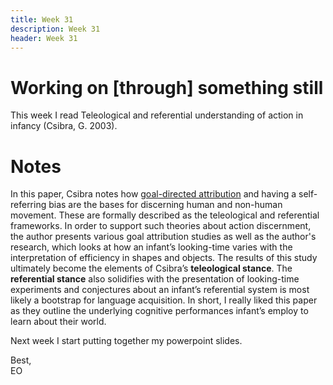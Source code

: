```yaml
---
title: Week 31
description: Week 31
header: Week 31
---
```


# Working on [through] something still

This week I read Teleological and referential understanding of action in infancy (Csibra, G. 2003).

# Notes
In this paper, Csibra notes how [goal-directed attribution](https://www.ncbi.nlm.nih.gov/pubmed/22464099) and having a self-referring bias are the bases for discerning human and non-human movement. These are formally described as the teleological and referential frameworks. In order to support such theories about action discernment, the author presents various goal attribution studies as well as the author's research, which looks at how an infant’s looking-time varies with the interpretation of efficiency in shapes and objects.
The results of this study ultimately become the elements of Csibra’s <b>teleological stance</b>. The <b>referential stance</b> also solidifies with the presentation of looking-time experiments and conjectures about an infant’s referential system is most likely a bootstrap for language acquisition. In short, I really liked this paper as they outline the underlying cognitive performances infant’s employ to learn about their world.

Next week I start putting together my powerpoint slides.

Best, <br />
EO
